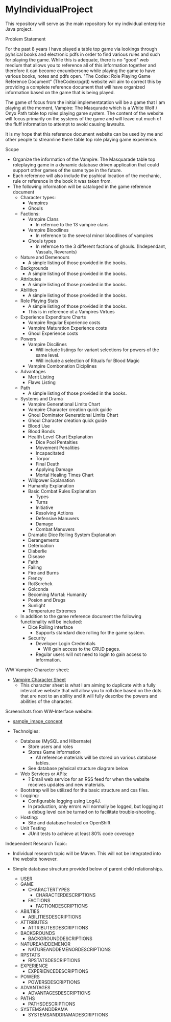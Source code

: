 # MyIndividualProject
This repository will serve as the main repository for my individual enterprise Java project.

Problem Statement

For the past 8 years I have played a table top game via lookings through pyhsical books and electronic pdfs in order to find various rules and such for playing the game. While this is adequate, there is no "good" web medium that allows you to reference all of this information together and therefore it can become encumbersone while playing the game to have various books, notes and pdfs open. "The Codex: Role Playing Game Reference Document" (TheCodexrpgrd) website will aim to correct this by providing a complete reference document that will have organized information based on the game that is being played. 

The game of focus from the initial implementatation will be a game that I am playing at the moment, Vampire: The Masqurade which is a White Wolf / Onyx Path table top roles playing game system. The content of the website will focus primarily on the systems of the game and will leave out much of the fluff information to attempt to avoid causing lawsuits. 

It is my hope that this reference document website can be used by me and other people to streamline there table top role playing game experience.

Scope

- Organize the information of the Vampire: The Masquarade table top roleplaying game in a dynamic database driven application that could support other games of the same type in the future.
- Each reference will also include the psyhical location of the mechanic, rule or reference in the book it was taken from.
- The following information will be cataloged in the game reference document
  - Character types:
    - Vampires
    - Ghouls
  - Factions:
    - Vampire Clans
      - In refernce to the 13 vampire clans
    - Vampire Bloodlines
      - In reference to the several minor bloodlines of vampires
    - Ghouls types
      - In refernce to the 3 different factions of ghouls. (Independant, Vassals, Reverants)
  - Nature and Demenours
    - A simple listing of those provided in the books.
  - Backgrounds
    - A simple listing of those provided in the books.
  - Attributes
    - A simple listing of those provided in the books.
  - Abilities
    - A simple listing of those provided in the books.
  - Role Playing Stats
    - A simple listing of those provided in the books.
    - This is in reference ot a Vampires Virtues
  - Experience Expenditure Charts
    - Vampire Regular Experience costs
    - Vampire Maturation Experience costs
    - Ghoul Experience costs
  - Powers
    - Vampire Discilines
      - Will include listings for variant selections for powers of the same level.
      - Will include a selection of Rituals for Blood Magic
    - Vampire Combonation Diciplines
  - Advantages
    - Merit Listing
    - Flaws Listing
  - Path
    - A simple listing of those provided in the books.
  - Systems and Drama
    - Vampire Generational Limits Chart
    - Vampire Character creation quick guide
    - Ghoul Dominator Generational Limits Chart
    - Ghoul Character creation quick guide
    - Blood Use
    - Blood Bonds
    - Health Level Chart Explanation
      - Dice Pool Pentalties
      - Movement Penalities
      - Incapacitated
      - Torpor
      - Final Death
      - Applying Damage
      - Mortal Healing Times Chart
    - Willpower Explanation
    - Humanity Explanation
    - Basic Combat Rules Explanation
      - Types
      - Turns
      - Initiative
      - Resolving Actions
      - Defensive Manuvers
      - Damage
      - Combat Manuvers
    - Dramatic Dice Rolling System Explanation
    - Derangements
    - Deterioation
    - Diaberlie
    - Disease
    - Faith
    - Failing
    - Fire and Burns
    - Frenzy
    - RotScrehck
    - Golconda
    - Becoming Mortal: Humanity
    - Posion and Drugs
    - Sunlight
    - Temperature Extremes
  - In addition to the game reference document the following functionality will be included:
    - Dice Rolling interface
      - Supports standard dice rolling for the game system.
    - Security
      - Developer Login Credentials
        - Will gain access to the CRUD pages.
      - Regular users will not need to login to gain access to information.

WW Vampire Character sheet:
- [Vampire Character Sheet](http://sorwen.com/vampire/BairnAmbroseKane.jpg)
  - This character sheet is what I am aiming to duplicate with a fully interactive website that will allow you to roll dice based on the dots that are next to an ability and it will fully describe the powers and abilities of the character. 

Screenshots from WW-Interface website:
- [sample_image_concept](https://github.com/Demosphere/MyIndividualProject/blob/master/images/sample_design.png)

- Technolgies:
  - Database (MySQL and Hibernate)
    - Store users and roles
    - Stores Game information
      - All reference materials will be stored on various database tables.
    - See database pyhsical structure diagram below
  - Web Services or APIs:
    - ? Email web service for an RSS feed for when the website receives updates and new materials.
  - Bootstrap will be utilized for the basic structure and css files.
  - Logging:
    - Configurable logging using Log4J. 
    - In production, only errors will normally be logged, but logging at a debug level can be turned on to facilitate trouble-shooting.
  - Hosting:
    - Site and database hosted on OpenShift
  - Unit Testing
    - JUnit tests to achieve at least 80% code coverage

Independent Research Topic:
- Individual research topic will be Maven. This will not be integrated into the website however.

- Simple database structure provided below of parent child relationships.
  - USER
  - GAME
    - CHARACTERTYPES
      - CHARACTERDESCRIPTIONS
    - FACTIONS
      - FACTIONDESCRIPTIONS
  - ABILTIES
    - ABILITIESDESCRIPTIONS
  - ATTRIBUTES
    - ATTRIBUTESDESCRIPTIONS
  - BACKGROUNDS
    - BACKGROUNDDESCRIPTIONS
  - NATUREANDDEMENOR
    - NATUREANDDEMENORDESCRIPTIONS
  - RPSTATS
    - RPSTATSDESCRIPTIONS
  - EXPERIENCE
    - EXPERIENCEDESCRIPTIONS
  - POWERS
    - POWERSDESCRIPTIONS
  - ADVANTAGES
    - ADVANTAGESDESCRIPTIONS
  - PATHS
    - PATHSDESCRIPTIONS
  - SYSTEMSANDDRAMA
    - SYSTEMSANDDRAMADESCRIPTIONS
